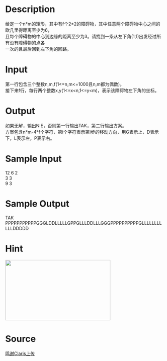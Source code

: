 
# Description

<div class="content"><div>给定一个n*m的矩形，其中有f个2*2的障碍物，其中任意两个障碍物中心之间的欧几里得距离至少为6，</div>
<div>且每个障碍物的中心到边缘的距离至少为3。请找到一条从左下角(1,1)出发经过所有没有障碍物的点各</div>
<div>一次的且最后回到左下角的回路。</div>
<p></p></div>

# Input

<div class="content"><div>第一行包含三个整数n,m,f(1&lt;=n,m&lt;=1000且n,m都为偶数)。</div>
<div>接下来f行，每行两个整数x,y(1&lt;=x&lt;n,1&lt;=y&lt;m)，表示该障碍物左下角的坐标。</div>
<p></p></div>

# Output

<div class="content"><div>如果无解，输出NIE，否则第一行输出TAK，第二行输出方案。</div>
<div>方案包含n*m-4*f个字符，第i个字符表示第i步的移动方向，用G表示上，D表示下，L表示左，P表示右。</div>
<p></p></div>

# Sample Input

<div class="content"><span class="sampledata">12 6 2<br/>
3 3<br/>
9 3</span></div>

# Sample Output

<div class="content"><span class="sampledata">TAK<br/>
PPPPPPPPPPPGGGLDDLLLLLGPPGLLLDDLLLGGGPPPPPPPPPPGLLLLLLLLLLLDDDDD<br/>
</span></div>

# Hint

<div class="content"><p></p><p><img src="/source/bzoj/4148/img/aHR0cHM6Ly9seWRzeS5jb20vSnVkZ2VPbmxpbmUvdXBsb2FkLzIwMTUwNi9QaWxsYXJzU2FtcGxlLkpQRw==.JPG" width="334" height="192" alt=""/> </p><p></p></div>

# Source

<div class="content"><p><a href="problemset.php?search=鸣谢Claris上传">鸣谢Claris上传</a></p></div>

